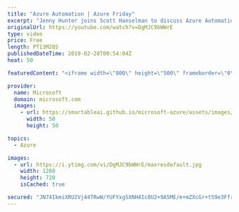 ```yaml
---
title: "Azure Automation | Azure Friday"
excerpt: "Jenny Hunter joins Scott Hanselman to discuss Azure Automation, which has seen several new improvements including support for Python 2, the ability to run against local Linux machines, the ability to run against any Azure VM with no setup (Run Command), and native Azure alert integration. [03:27] Demo"
originalUrl: https://youtube.com/watch?v=DgMJC9bWWrE
type: video
price: Free
length: PT13M28S
publishedDateTime: 2019-02-28T00:54:04Z
heat: 50

featuredContent: "<iframe width=\"800\" height=\"500\" frameborder=\"0\" src=\"https://www.youtube.com/embed/DgMJC9bWWrE\" allow=\"accelerometer; autoplay; encrypted-media; gyroscope; picture-in-picture\" allowfullscreen></iframe>"

provider:
  name: Microsoft
  domain: microsoft.com
  images:
    - url: https://smartableai.github.io/microsoft-azure/assets/images/organizations/microsoft.com-50x50.jpg
      width: 50
      height: 50

topics:
  - Azure

images:
  - url: https://i.ytimg.com/vi/DgMJC9bWWrE/maxresdefault.jpg
    width: 1280
    height: 720
    isCached: true

secured: "JN74IkmiXRU2Vj44TRwW/YUFYxgSXNH4Ic0U2+9A5ME/e+mZXcGr+tS9e3FfrSTW4vWb9pl0tHikXA9XVu+05QnHWh+rEPNFCsy7rE2g7EFSKlCn0Tz7j3L6dRKt7PXlyrDtzZfufur7mvR4tBA/Rift1Y2MiYzOapEMqe7hUqgLs2Tu4uiJBj3Pz+TeO21ZO69MGXRrPwu/m9fK3xKXgpbf9by69s2dNv0iaYixV3q0bdYUg1uwT2Y7tfW+XGc/Xkv1R8ZH70MZa4dwPPDUaIRzPJupGhjbpFr1qiwQHynYwamNH6jJWpAxvyJxMjTKhsVTaeDTs+9oEqlWgRzoqHdGzwE5K1Lu7vrpxIN1/77hyUH0iAgEdCQxOQGZOa+PuTSnSNwUubw+24ElNDDKmFOCvOiZxSQURDlmDACsszU=;zm49fm/dUvQatdHpjZWd0g=="
---
```


